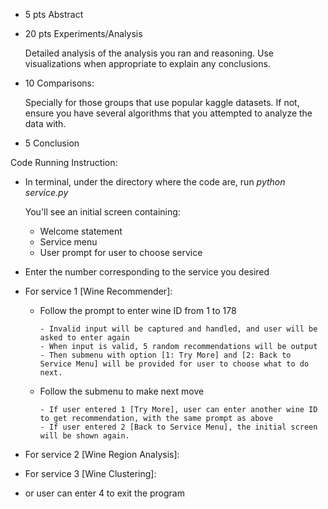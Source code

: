 - 5 pts Abstract

- 20 pts Experiments/Analysis

  Detailed analysis of the analysis you ran and reasoning. Use visualizations when appropriate to explain any conclusions.
- 10 Comparisons:

  Specially for those groups that use popular kaggle datasets. If not, ensure you have several algorithms that you attempted to analyze the data with.
  
- 5 Conclusion

Code Running Instruction:
- In terminal, under the directory where the code are, run <em>python service.py</em>

  You'll see an initial screen containing: 
  
  - Welcome statement 
  - Service menu
  - User prompt for user to choose service
- Enter the number corresponding to the service you desired
- For service 1 [Wine Recommender]:
  - Follow the prompt to enter wine ID from 1 to 178
  
        - Invalid input will be captured and handled, and user will be asked to enter again
        - When input is valid, 5 random recommendations will be output
        - Then submenu with option [1: Try More] and [2: Back to Service Menu] will be provided for user to choose what to do next.
  - Follow the submenu to make next move
  
        - If user entered 1 [Try More], user can enter another wine ID to get recommendation, with the same prompt as above
        - If user entered 2 [Back to Service Menu], the initial screen will be shown again.
- For service 2 [Wine Region Analysis]:
- For service 3 [Wine Clustering]:
- or user can enter 4 to exit the program
